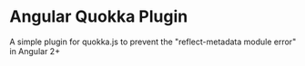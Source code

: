# Angular Quokka Plugin

A simple plugin for quokka.js to prevent the "reflect-metadata module error" in Angular 2+
